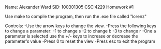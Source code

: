 Name: Alexander Ward
SID: 100301305
CSCI4229
Homework #1

Use make to compile the program, then run the .exe file called "lorenz"

Controls: 
-Use the arrow keys to change the view.
-Press the following keys to change a parameter:
	-1 to change s
	-2 to change b
	-3 to change r
-One a parameter is selected use the +/- keys to increase or decrease the parameter's value
-Press 0 to reset the view
-Press esc to exit the program
